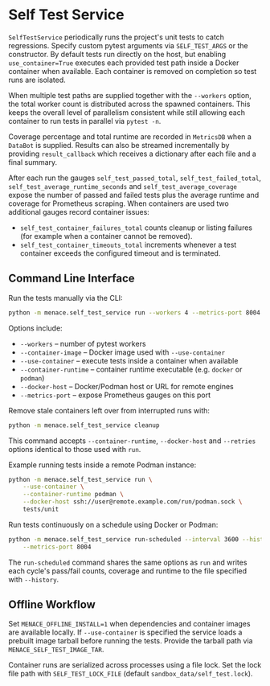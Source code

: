 # Self Test Service

`SelfTestService` periodically runs the project's unit tests to catch regressions.
Specify custom pytest arguments via `SELF_TEST_ARGS` or the constructor. By
default tests run directly on the host, but enabling `use_container=True`
executes each provided test path inside a Docker container when available. Each
container is removed on completion so test runs are isolated.

When multiple test paths are supplied together with the `--workers` option,
the total worker count is distributed across the spawned containers.  This
keeps the overall level of parallelism consistent while still allowing each
container to run tests in parallel via `pytest -n`.

Coverage percentage and total runtime are recorded in `MetricsDB` when a
`DataBot` is supplied. Results can also be streamed incrementally by providing
`result_callback` which receives a dictionary after each file and a final
summary.

After each run the gauges `self_test_passed_total`, `self_test_failed_total`,
`self_test_average_runtime_seconds` and `self_test_average_coverage` expose the
number of passed and failed tests plus the average runtime and coverage for
Prometheus scraping. When containers are used two additional gauges record
container issues:

- `self_test_container_failures_total` counts cleanup or listing failures
  (for example when a container cannot be removed).
- `self_test_container_timeouts_total` increments whenever a test container
  exceeds the configured timeout and is terminated.

## Command Line Interface

Run the tests manually via the CLI:

```bash
python -m menace.self_test_service run --workers 4 --metrics-port 8004 tests/unit
```

Options include:

- `--workers` – number of pytest workers
- `--container-image` – Docker image used with `--use-container`
- `--use-container` – execute tests inside a container when available
- `--container-runtime` – container runtime executable (e.g. `docker` or `podman`)
- `--docker-host` – Docker/Podman host or URL for remote engines
- `--metrics-port` – expose Prometheus gauges on this port

Remove stale containers left over from interrupted runs with:

```bash
python -m menace.self_test_service cleanup
```

This command accepts `--container-runtime`, `--docker-host` and `--retries`
options identical to those used with `run`.

Example running tests inside a remote Podman instance:

```bash
python -m menace.self_test_service run \
    --use-container \
    --container-runtime podman \
    --docker-host ssh://user@remote.example.com/run/podman.sock \
    tests/unit
```

Run tests continuously on a schedule using Docker or Podman:

```bash
python -m menace.self_test_service run-scheduled --interval 3600 --history test_history.json \
    --metrics-port 8004
```

The `run-scheduled` command shares the same options as `run` and writes each
cycle's pass/fail counts, coverage and runtime to the file specified with
`--history`.

## Offline Workflow

Set `MENACE_OFFLINE_INSTALL=1` when dependencies and container images are
available locally.  If `--use-container` is specified the service loads a
prebuilt image tarball before running the tests.  Provide the tarball path via
`MENACE_SELF_TEST_IMAGE_TAR`.

Container runs are serialized across processes using a file lock. Set the lock
file path with `SELF_TEST_LOCK_FILE` (default `sandbox_data/self_test.lock`).
